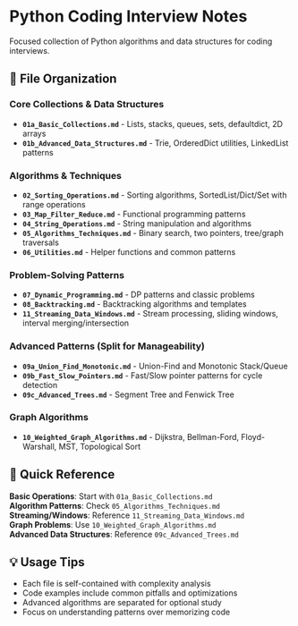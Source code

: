 # Python Coding Interview Notes

Focused collection of Python algorithms and data structures for coding interviews.

## 📁 File Organization

### **Core Collections & Data Structures**
- **`01a_Basic_Collections.md`** - Lists, stacks, queues, sets, defaultdict, 2D arrays
- **`01b_Advanced_Data_Structures.md`** - Trie, OrderedDict utilities, LinkedList patterns

### **Algorithms & Techniques**  
- **`02_Sorting_Operations.md`** - Sorting algorithms, SortedList/Dict/Set with range operations
- **`03_Map_Filter_Reduce.md`** - Functional programming patterns
- **`04_String_Operations.md`** - String manipulation and algorithms
- **`05_Algorithms_Techniques.md`** - Binary search, two pointers, tree/graph traversals
- **`06_Utilities.md`** - Helper functions and common patterns

### **Problem-Solving Patterns**
- **`07_Dynamic_Programming.md`** - DP patterns and classic problems
- **`08_Backtracking.md`** - Backtracking algorithms and templates
- **`11_Streaming_Data_Windows.md`** - Stream processing, sliding windows, interval merging/intersection

### **Advanced Patterns (Split for Manageability)**
- **`09a_Union_Find_Monotonic.md`** - Union-Find and Monotonic Stack/Queue
- **`09b_Fast_Slow_Pointers.md`** - Fast/Slow pointer patterns for cycle detection  
- **`09c_Advanced_Trees.md`** - Segment Tree and Fenwick Tree

### **Graph Algorithms**
- **`10_Weighted_Graph_Algorithms.md`** - Dijkstra, Bellman-Ford, Floyd-Warshall, MST, Topological Sort

## 🎯 Quick Reference

**Basic Operations**: Start with `01a_Basic_Collections.md`  
**Algorithm Patterns**: Check `05_Algorithms_Techniques.md`  
**Streaming/Windows**: Reference `11_Streaming_Data_Windows.md`  
**Graph Problems**: Use `10_Weighted_Graph_Algorithms.md`  
**Advanced Data Structures**: Reference `09c_Advanced_Trees.md`

## 💡 Usage Tips

- Each file is self-contained with complexity analysis
- Code examples include common pitfalls and optimizations  
- Advanced algorithms are separated for optional study
- Focus on understanding patterns over memorizing code